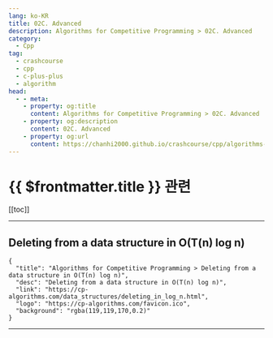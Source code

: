 ```yaml
---
lang: ko-KR
title: 02C. Advanced
description: Algorithms for Competitive Programming > 02C. Advanced
category:
  - Cpp
tag: 
  - crashcourse
  - cpp
  - c-plus-plus
  - algorithm
head:
  - - meta:
    - property: og:title
      content: Algorithms for Competitive Programming > 02C. Advanced
    - property: og:description
      content: 02C. Advanced
    - property: og:url
      content: https://chanhi2000.github.io/crashcourse/cpp/algorithms-for-competitive-programming/02-data-structures/02C.html
---
```


# {{ $frontmatter.title }} 관련

[[toc]]

---

## Deleting from a data structure in O(T(n) log n)

```component VPCard
{
  "title": "Algorithms for Competitive Programming > Deleting from a data structure in O(T(n) log n)",
  "desc": "Deleting from a data structure in O(T(n) log n)",
  "link": "https://cp-algorithms.com/data_structures/deleting_in_log_n.html",
  "logo": "https://cp-algorithms.com/favicon.ico",
  "background": "rgba(119,119,170,0.2)"
}
```

---
